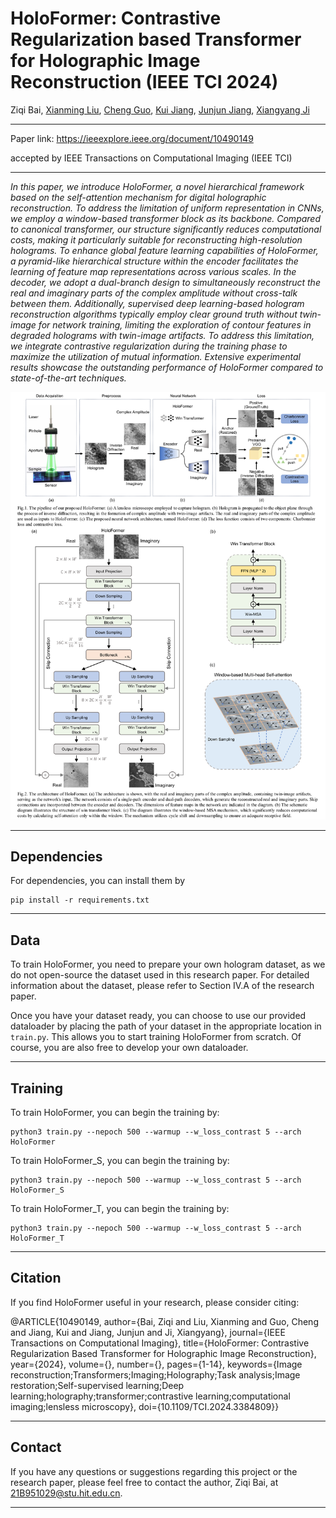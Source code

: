 # HoloFormer: Contrastive Regularization based Transformer for Holographic Image Reconstruction (IEEE TCI 2024)

Ziqi Bai, [Xianming Liu](https://homepage.hit.edu.cn/xmliu), [Cheng Guo](https://scholar.google.com.hk/citations?hl=zh-CN&user=D_jtz9sAAAAJ&view_op=list_works), [Kui Jiang](https://homepage.hit.edu.cn/jiangkui?lang=zh), [Junjun Jiang](https://homepage.hit.edu.cn/jiangjunjun?lang=zh), [Xiangyang Ji](https://www.au.tsinghua.edu.cn/info/1111/1524.htm)

---

Paper link: https://ieeexplore.ieee.org/document/10490149

accepted by IEEE Transactions on Computational Imaging (IEEE TCI)

---

*In this paper, we introduce HoloFormer, a novel hierarchical framework based on the self-attention mechanism for digital holographic reconstruction. To address the limitation of uniform representation in CNNs, we employ a window-based transformer block as its backbone. Compared to canonical transformer, our structure significantly reduces computational costs, making it particularly suitable for reconstructing high-resolution holograms. To enhance global feature learning capabilities of HoloFormer, a pyramid-like hierarchical structure within the encoder facilitates the learning of feature map representations across various scales. In the decoder, we adopt a dual-branch design to simultaneously reconstruct the real and imaginary parts of the complex amplitude without cross-talk between them. Additionally, supervised deep learning-based hologram reconstruction algorithms typically employ clear ground truth without twin-image for network training, limiting the exploration of contour features in degraded holograms with twin-image artifacts. To address this limitation, we integrate contrastive regularization during the training phase to maximize the utilization of mutual information. Extensive experimental results showcase the outstanding performance of HoloFormer compared to state-of-the-art techniques.*

![Image text](https://github.com/Bzq-Hit/HoloFormer/blob/main/fig/fig.PNG)

---

## Dependencies

For dependencies, you can install them by

```
pip install -r requirements.txt
```

---

## Data

To train HoloFormer, you need to prepare your own hologram dataset, as we do not open-source the dataset used in this research paper. For detailed information about the dataset, please refer to Section Ⅳ.A of the research paper.

Once you have your dataset ready, you can choose to use our provided dataloader by placing the path of your dataset in the appropriate location in `train.py`. This allows you to start training HoloFormer from scratch. Of course, you are also free to develop your own dataloader.

---

## Training

To train HoloFormer, you can begin the training by:

```
python3 train.py --nepoch 500 --warmup --w_loss_contrast 5 --arch HoloFormer
```

To train HoloFormer_S, you can begin the training by:

```
python3 train.py --nepoch 500 --warmup --w_loss_contrast 5 --arch HoloFormer_S
```

To train HoloFormer_T, you can begin the training by:

```
python3 train.py --nepoch 500 --warmup --w_loss_contrast 5 --arch HoloFormer_T
```

---

## Citation

If you find HoloFormer useful in your research, please consider citing:

@ARTICLE{10490149,
author={Bai, Ziqi and Liu, Xianming and Guo, Cheng and Jiang, Kui and Jiang, Junjun and Ji, Xiangyang},
journal={IEEE Transactions on Computational Imaging},
title={HoloFormer: Contrastive Regularization Based Transformer for Holographic Image Reconstruction},
year={2024},
volume={},
number={},
pages={1-14},
keywords={Image reconstruction;Transformers;Imaging;Holography;Task analysis;Image restoration;Self-supervised learning;Deep learning;holography;transformer;contrastive learning;computational imaging;lensless microscopy},
doi={10.1109/TCI.2024.3384809}}

---

## Contact

If you have any questions or suggestions regarding this project or the research paper, please feel free to contact the author, Ziqi Bai, at 21B951029@stu.hit.edu.cn.

---


